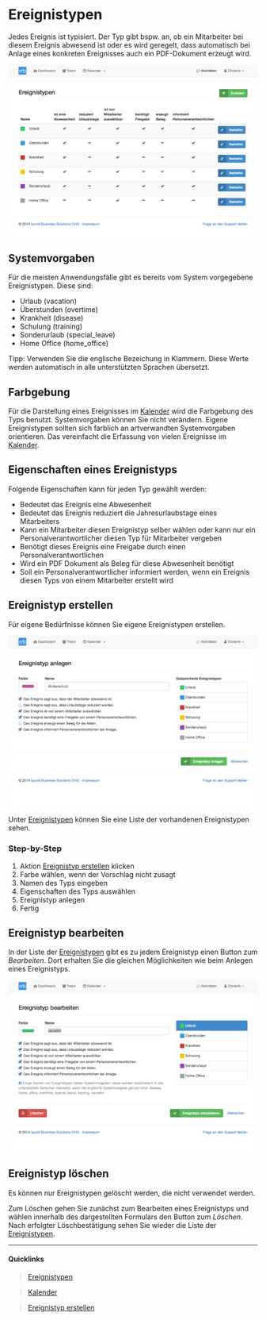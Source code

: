 # Ereignistypen

Jedes Ereignis ist typisiert. Der Typ gibt bspw. an, ob ein Mitarbeiter bei diesem Ereignis abwesend ist oder es wird geregelt, dass automatisch bei Anlage eines konkreten Ereignisses auch ein PDF-Dokument erzeugt wird.

![Ereignistypen][img-types]

## Systemvorgaben

Für die meisten Anwendungsfälle gibt es bereits vom System vorgegebene Ereignistypen. Diese sind:

 * Urlaub (vacation)
 * Überstunden (overtime)
 * Krankheit (disease)
 * Schulung (training)
 * Sonderurlaub (special_leave)
 * Home Office (home_office)

Tipp: Verwenden Sie die englische Bezeichung in Klammern. Diese Werte werden automatisch in alle unterstützten Sprachen übersetzt.

## Farbgebung

Für die Darstellung eines Ereignisses im [Kalender][3] wird die Farbgebung des Typs benutzt. Systemvorgaben können Sie nicht verändern. Eigene Ereignistypen sollten sich farblich an artverwandten Systemvorgaben orientieren. Das vereinfacht die Erfassung von vielen Ereignisse im [Kalender][3].


## Eigenschaften eines Ereignistyps

Folgende Eigenschaften kann für jeden Typ gewählt werden:

 * Bedeutet das Ereignis eine Abwesenheit
 * Bedeutet das Ereignis reduziert die Jahresurlaubstage eines Mitarbeiters
 * Kann ein Mitarbeiter diesen Ereignistyp selber wählen oder kann nur ein Personalverantwortlicher diesen Typ für Mitarbeiter vergeben
 * Benötigt dieses Ereignis eine Freigabe durch einen Personalverantwortlichen
 * Wird ein PDF Dokument als Beleg für diese Abwesenheit benötigt
 * Soll ein Personalverantwortlicher informiert werden, wenn ein Ereignis diesen Typs von einem Mitarbeiter erstellt wird


## Ereignistyp erstellen

Für eigene Bedürfnisse können Sie eigene Ereignistypen erstellen.

![Ereignistyp erstellen][img-types-create]

Unter [Ereignistypen][1] können Sie eine Liste der vorhandenen Ereignistypen sehen.

### Step-by-Step
1. Aktion [Ereignistyp erstellen][2] klicken
2. Farbe wählen, wenn der Vorschlag nicht zusagt
3. Namen des Typs eingeben
4. Eigenschaften des Typs auswählen
5. Ereignistyp anlegen
6. Fertig


## Ereignistyp bearbeiten

In der Liste der [Ereignistypen][1] gibt es zu jedem Ereignistyp einen Button zum *Bearbeiten*. Dort erhalten Sie die gleichen Möglichkeiten wie beim Anlegen eines Ereignistyps.

![Ereignistyp bearbeiten][img-types-edit]

## Ereignistyp löschen

Es können nur Ereignistypen gelöscht werden, die nicht verwendet werden.

Zum Löschen gehen Sie zunächst zum Bearbeiten eines Ereignistyps und wählen innerhalb des dargestellten Formulars den Button zum *Löschen*. Nach erfolgter Löschbestätigung sehen Sie wieder die Liste der [Ereignistypen][1].


----
#### Quicklinks
> <i class="fa fa-flag-o fa-fw"></i> [Ereignistypen][1]

> <i class="fa fa-calendar fa-fw"></i> [Kalender][3]

> <i class="fa fa-plus fa-fw"></i> [Ereignistyp erstellen][2]

[1]: https://www.mitarbeiterbereich.de/event-types
[2]: https://www.mitarbeiterbereich.de/event-types/create
[3]: https://www.mitarbeiterbereich.de/calendar
[img-types]: ./images/mb_types_manager_1024x702.png "Ereignistypen"
[img-types-create]: ./images/mb_types_create_manager_1024x702.png "Ereignistyp erstellen"
[img-types-edit]: ./images/mb_types_edit_manager_1024x702.png "Ereignistyp bearbeiten"
